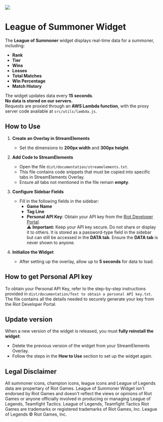 ![](./example.gif)

# League of Summoner Widget

The **League of Summoner** widget displays real-time data for a summoner, including:

- **Rank**
- **Tier**
- **Wins**
- **Losses**
- **Total Matches**
- **Win Percentage**
- **Match History**

The widget updates data every **15 seconds**.<br />
**No data is stored on our servers.**<br />
Requests are proxied through an **AWS Lambda function**, with the proxy server code available at `src/utils/lambda.js`.

## How to Use

1. **Create an Overlay in StreamElements**

   - Set the dimensions to **200px width** and **300px height**.

2. **Add Code to StreamElements**

   - Open the file `dist/documentation/streamelements.txt`.
   - This file contains code snippets that must be copied into specific tabs in StreamElements Overlay.
   - Ensure all tabs not mentioned in the file remain **empty**.

3. **Configure Sidebar Fields**

   - Fill in the following fields in the sidebar:
     - **Game Name**
     - **Tag Line**
     - **Personal API Key**: Obtain your API key from the [Riot Developer Portal](https://developer.riotgames.com/app-type).<br />
       ⚠️ **Important:** Keep your API key secure. Do not share or display it to others. It is stored as a password-type field in the sidebar but can still be accessed in the **DATA tab**. Ensure the **DATA tab** is never shown to anyone.

4. **Initialize the Widget**
   - After setting up the overlay, allow up to **5 seconds** for data to load.

## How to get Personal API key

To obtain your Personal API Key, refer to the step-by-step instructions provided in `dist/documentation/Text to obtain a personal API key.txt`. The file contains all the details needed to securely generate your key from the Riot Developer Portal.

## Update version

When a new version of the widget is released, you must **fully reinstall the widget**:

- Delete the previous version of the widget from your StreamElements Overlay.
- Follow the steps in the **How to Use** section to set up the widget again.

## Legal Disclaimer

All summoner icons, champion icons, league icons and League of Legends data are propertary of Riot Games. League of Summoner Widget isn't endorsed by Riot Games and doesn't reflect the views or opinions of Riot Games or anyone officially involved in producing or managing League of Legends, Teamfight Tactics. League of Legends, Teamfight Tactics Riot Games are trademarks or registered trademarks of Riot Games, Inc. League of Legends © Riot Games, Inc.
